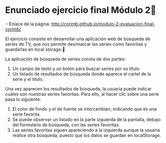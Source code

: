 # Enunciado ejercicio final Módulo 2📝

☞Enlace de la página: http://corimb.github.io/modulo-2-evaluacion-final-corimb/

El ejercicio consiste en desarrollar una aplicación web de búsqueda de series de TV, que nos permite
des/marcar las series como favoritas y guardarlas en local storage.🎥

La aplicación de búsqueda de series consta de dos partes:
1. Un campo de texto y un botón para buscar series por su título.
2. Un listado de resultados de búsqueda donde aparece el cartel de la serie y el título.

Una vez aparecen los resultados de búsqueda, la usuaria puede indicar cuáles son nuestras series favoritas.
Para ello, al hacer clic sobre una serie pasa lo siguiente:
1. El color de fondo y el de fuente se intercambian, indicando que es una serie favorita.
2. Se puede observar un listado en la parte izquierda de la pantalla, debajo del formulario de búsqueda, con
las series favoritas. 
3. Las series favoritas siguen apareciendo a la izquierda aunque la usuaria realice otra búsqueda, puesto que los datos se guardan en localStorage.
